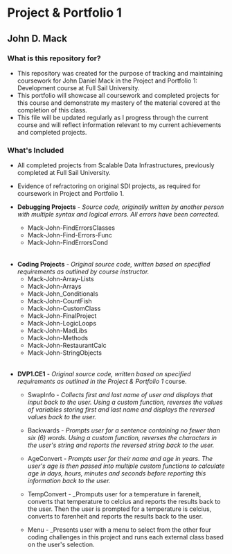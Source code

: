 # Project & Portfolio 1 #
## John D. Mack ##

### What is this repository for? ###

* This repository was created for the purpose of tracking and maintaining coursework for John Daniel Mack in the Project and Portfolio 1: Development course at Full Sail University.
* This portfolio will showcase all coursework and completed projects for this course and demonstrate my mastery of the material covered at the completion of this class.
* This file will be updated regularly as I progress through the current course and will reflect information relevant to my current achievements and completed projects.

### What's Included ##

* All completed projects from Scalable Data Infrastructures, previously completed at Full Sail University.
* Evidence of refractoring on original SDI projects, as required for coursework in Project and Portfolio 1.

* **Debugging Projects** - _Source code, originally written by another person with multiple syntax and logical errors.  All errors have been corrected._
	* Mack-John-FindErrorsClasses
	* Mack-John-Find-Errors-Func
	* Mack-John-FindErrorsCond

######
* **Coding Projects** - _Original source code, written based on specified requirements as outlined by course instructor._
	* Mack-John-Array-Lists
	* Mack-John-Arrays
	* Mack-John_Conditionals
	* Mack-John-CountFish
	* Mack-John-CustomClass
	* Mack-John-FinalProject
	* Mack-John-LogicLoops
	* Mack-John-MadLibs
	* Mack-John-Methods
	* Mack-John-RestaurantCalc
	* Mack-John-StringObjects
	
######
* **DVP1.CE1** - _Original source code, written based on specified requirements as outlined in the Project & Portfolio 1_ course.
	* SwapInfo - _Collects first and last name of user and displays that input back to the user.  Using a custom function, reverses the values of variables storing first and last name and displays the reversed values back to the user._
	
	* Backwards - _Prompts user for a sentence containing no fewer than six (6) words.  Using a custom function, reverses the characters in the user's string and reports the reversed string back to the user._
	
	* AgeConvert - _Prompts user for their name and age in years.  The user's age is then passed into multiple custom functions to calculate age in days, hours, minutes and seconds before reporting this information back to the user._
	
	* TempConvert - _Promputs user for a temperature in fareneit, converts that temperature to celcius and reports the results back to the user.  Then the user is prompted for a temperature is celcius, converts to farenheit and reports the results back to the user.
	
	* Menu - _Presents user with a menu to select from the other four coding challenges in this project and runs each external class based on the user's selection.